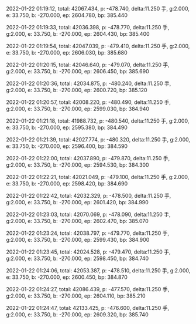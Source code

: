 2022-01-22 01:19:12, total: 42067.434, p: -478.740, delta:11.250 手, g:2.000, e: 33.750, b: -270.000, ep: 2604.780, bp: 385.440

2022-01-22 01:19:33, total: 42036.398, p: -478.770, delta:11.250 手, g:2.000, e: 33.750, b: -270.000, ep: 2604.430, bp: 385.400

2022-01-22 01:19:54, total: 42047.039, p: -479.410, delta:11.250 手, g:2.000, e: 33.750, b: -270.000, ep: 2606.030, bp: 385.680

2022-01-22 01:20:15, total: 42046.640, p: -479.070, delta:11.250 手, g:2.000, e: 33.750, b: -270.000, ep: 2606.450, bp: 385.690

2022-01-22 01:20:36, total: 42034.875, p: -480.240, delta:11.250 手, g:2.000, e: 33.750, b: -270.000, ep: 2600.720, bp: 385.120

2022-01-22 01:20:57, total: 42008.220, p: -480.490, delta:11.250 手, g:2.000, e: 33.750, b: -270.000, ep: 2599.030, bp: 384.940

2022-01-22 01:21:18, total: 41988.732, p: -480.540, delta:11.250 手, g:2.000, e: 33.750, b: -270.000, ep: 2595.380, bp: 384.490

2022-01-22 01:21:39, total: 42027.774, p: -480.320, delta:11.250 手, g:2.000, e: 33.750, b: -270.000, ep: 2596.400, bp: 384.590

2022-01-22 01:22:00, total: 42037.890, p: -479.870, delta:11.250 手, g:2.000, e: 33.750, b: -270.000, ep: 2594.530, bp: 384.300

2022-01-22 01:22:21, total: 42021.049, p: -479.100, delta:11.250 手, g:2.000, e: 33.750, b: -270.000, ep: 2598.420, bp: 384.690

2022-01-22 01:22:42, total: 42032.329, p: -478.500, delta:11.250 手, g:2.000, e: 33.750, b: -270.000, ep: 2601.420, bp: 384.990

2022-01-22 01:23:03, total: 42070.069, p: -478.090, delta:11.250 手, g:2.000, e: 33.750, b: -270.000, ep: 2602.470, bp: 385.070

2022-01-22 01:23:24, total: 42038.797, p: -479.770, delta:11.250 手, g:2.000, e: 33.750, b: -270.000, ep: 2599.430, bp: 384.900

2022-01-22 01:23:45, total: 42024.528, p: -479.470, delta:11.250 手, g:2.000, e: 33.750, b: -270.000, ep: 2598.450, bp: 384.740

2022-01-22 01:24:06, total: 42053.387, p: -478.510, delta:11.250 手, g:2.000, e: 33.750, b: -270.000, ep: 2600.450, bp: 384.870

2022-01-22 01:24:27, total: 42086.439, p: -477.570, delta:11.250 手, g:2.000, e: 33.750, b: -270.000, ep: 2604.110, bp: 385.210

2022-01-22 01:24:47, total: 42133.425, p: -476.600, delta:11.250 手, g:2.000, e: 33.750, b: -270.000, ep: 2609.320, bp: 385.740